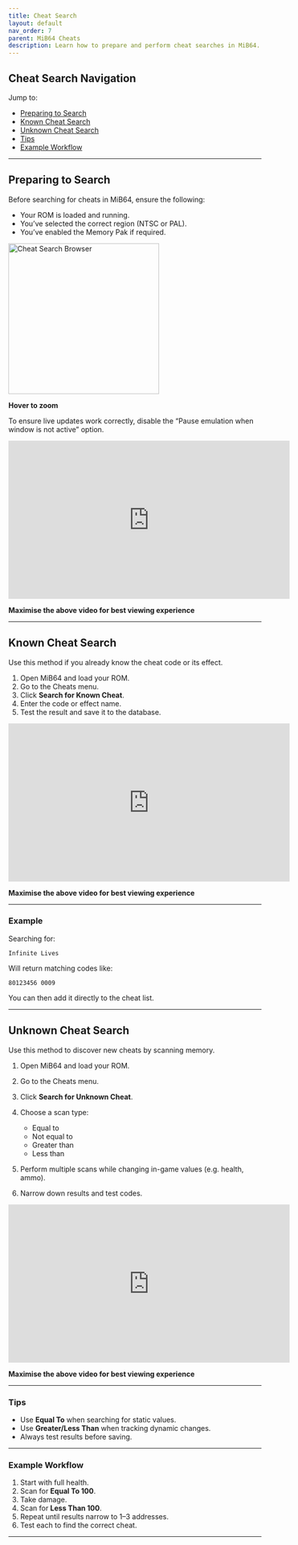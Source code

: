 ```yaml
---
title: Cheat Search
layout: default
nav_order: 7
parent: MiB64 Cheats
description: Learn how to prepare and perform cheat searches in MiB64.
---
```


<style>
.zoom-pair {
  display: flex;
  gap: 12px;
  align-items: flex-start;
  position: relative;
}

.zoom-on-hover {
  display: inline-block;
  position: relative;
}

.zoom-on-hover img {
  display: block;
  cursor: zoom-in;
  transition: transform 0.3s ease;
  transform-origin: left center;
  position: relative;
  z-index: 1;
}

.zoom-on-hover:hover img {
  transform: scale(1.5);
}

.zoom-pair .zoom-on-hover:first-child:hover img {
  z-index: 9999;
}

.zoom-pair .zoom-on-hover:last-child:hover img {
  z-index: 100;
}
</style>

## Cheat Search Navigation

Jump to:

- [Preparing to Search](#preparing-to-search)  
- [Known Cheat Search](#known-cheat-search)  
- [Unknown Cheat Search](#unknown-cheat-search)  
- [Tips](#tips)  
- [Example Workflow](#example-workflow)

---

## <a name="preparing-to-search">Preparing to Search</a>

Before searching for cheats in MiB64, ensure the following:

- Your ROM is loaded and running.
- You’ve selected the correct region (NTSC or PAL).
- You’ve enabled the Memory Pak if required.

<div class="zoom-on-hover">
  <img src="/cheats/assets/images/01/Browser5b1.png" alt="Cheat Search Browser" width="300" />
</div>
<p class="has-text-align-center"><strong>Hover to zoom</strong></p>
<!-- ClauseEcho: Browser5b1 Interactive Image -->

To ensure live updates work correctly, disable the “Pause emulation when window is not active” option.

<iframe width="560" height="315" src="https://www.youtube.com/embed/S2rtXRwTPQ0?si=fvc71DktLhdO-yO9" title="Preparing for Cheat Search" frameborder="0" allowfullscreen></iframe>
<p class="has-text-align-center"><strong>Maximise the above video for best viewing experience</strong></p>
<!-- ClauseEcho: Preparing for Cheat Search Video -->

---

## <a name="known-cheat-search">Known Cheat Search</a>

Use this method if you already know the cheat code or its effect.

1. Open MiB64 and load your ROM.
2. Go to the Cheats menu.
3. Click **Search for Known Cheat**.
4. Enter the code or effect name.
5. Test the result and save it to the database.

<iframe width="560" height="315" src="https://www.youtube.com/embed/f7y86UMKhNE?si=l-cGH3QDIlc6TPQF" title="Known Cheat Search" frameborder="0" allowfullscreen></iframe>
<p class="has-text-align-center"><strong>Maximise the above video for best viewing experience</strong></p>
<!-- ClauseEcho: Known Cheat Search Video -->

---

### Example

Searching for:
```text
Infinite Lives
```

Will return matching codes like:
```text
80123456 0009
```

You can then add it directly to the cheat list.

---

## <a name="unknown-cheat-search">Unknown Cheat Search</a>

Use this method to discover new cheats by scanning memory.

1. Open MiB64 and load your ROM.
2. Go to the Cheats menu.
3. Click **Search for Unknown Cheat**.
4. Choose a scan type:
   - Equal to
   - Not equal to
   - Greater than
   - Less than

5. Perform multiple scans while changing in-game values (e.g. health, ammo).
6. Narrow down results and test codes.

<iframe width="560" height="315" src="https://www.youtube.com/embed/Vu52rZYh1WE?si=Q8Rflk92dUXqnrkI" title="Unknown Cheat Search" frameborder="0" allowfullscreen></iframe>
<p class="has-text-align-center"><strong>Maximise the above video for best viewing experience</strong></p>
<!-- ClauseEcho: Unknown Cheat Search Video -->

---

### Tips

- Use **Equal To** when searching for static values.
- Use **Greater/Less Than** when tracking dynamic changes.
- Always test results before saving.

---

### Example Workflow

1. Start with full health.
2. Scan for **Equal To 100**.
3. Take damage.
4. Scan for **Less Than 100**.
5. Repeat until results narrow to 1–3 addresses.
6. Test each to find the correct cheat.

---

<!-- ClauseLock: Cheat Search Sections Echoed -->
